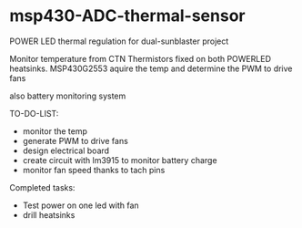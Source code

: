 # msp430-ADC-thermal-sensor
POWER LED thermal regulation for dual-sunblaster project

Monitor temperature from CTN Thermistors fixed on both POWERLED heatsinks.
MSP430G2553 aquire the temp and determine the PWM to drive fans

also battery monitoring system

TO-DO-LIST:
- monitor the temp
- generate PWM to drive fans
- design electrical board
- create circuit with lm3915 to monitor battery charge
- monitor fan speed thanks to tach pins



Completed tasks:
- Test power on one led with fan
- drill heatsinks

